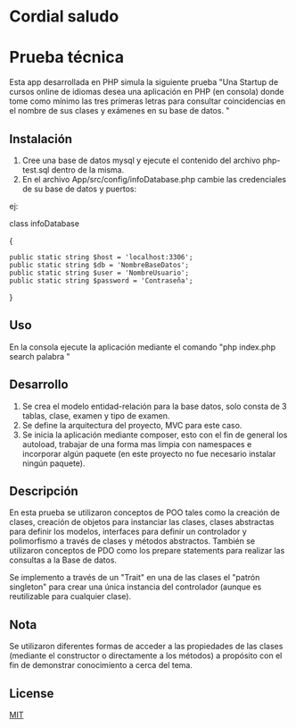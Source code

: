 Cordial saludo
===============

# Prueba técnica

Esta app desarrollada en PHP simula la siguiente prueba "Una Startup de cursos online de idiomas desea una aplicación en PHP (en consola) donde tome como mínimo las tres primeras letras para consultar coincidencias en el nombre de sus clases y exámenes en su base de datos.
"

## Instalación 

1. Cree una base de datos mysql y ejecute el contenido del archivo php-test.sql dentro de la misma.
2. En el archivo App/src/config/infoDatabase.php cambie las credenciales de su base de datos y puertos:

ej:

class infoDatabase

{

    public static string $host = 'localhost:3306';
    public static string $db = 'NombreBaseDatos';
    public static string $user = 'NombreUsuario';
    public static string $password = 'Contraseña';
}



## Uso
En la consola ejecute la aplicación mediante el comando "php index.php search palabra " 

## Desarrollo
1. Se crea el modelo entidad-relación para la base datos, solo consta de 3 tablas, clase, examen y tipo de examen.
2. Se define la arquitectura del proyecto, MVC para este caso.
3. Se inicia la aplicación mediante composer, esto con el fin de general los autoload, trabajar de una forma mas limpia con namespaces e incorporar algún paquete (en este proyecto no fue necesario instalar ningún paquete).

## Descripción
En esta prueba se utilizaron conceptos de POO tales como la creación de clases, creación de objetos para instanciar las clases, clases abstractas para definir  los modelos, interfaces para definir un controlador y polimorfismo a través de clases y métodos abstractos. También se utilizaron conceptos de PDO como los prepare statements para realizar las consultas a la Base de datos. 

Se implemento a través de un "Trait" en una de las clases el "patrón singleton" para crear una única instancia del controlador (aunque es reutilizable para cualquier clase).

## Nota
Se utilizaron diferentes formas de acceder a las propiedades de las clases (mediante el constructor o directamente a los métodos) a propósito con el fin de demonstrar conocimiento a cerca del tema.


## License

[MIT](https://choosealicense.com/licenses/mit/)
